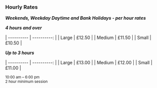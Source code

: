 ### Hourly Rates

***Weekends, Weekday Daytime and Bank Holidays - per hour rates***

***4 hours and over***

| ---------- | ----------: |
| Large      | £12.50         |
| Medium     | £11.50         |
| Small      | £10.50         |

***Up to 3 hours***

| ---------- | ----------: |
| Large      | £13.00         |
| Medium     | £12.00         |
| Small      | £11.00         |


<small>10:00 am – 6:00 pm<br/>2 hour minimum session<br/></small>


